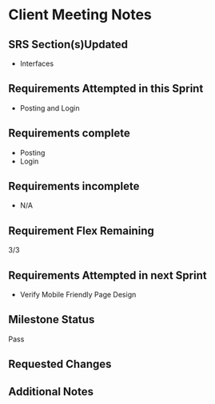 # Client Meeting Notes

## SRS Section(s)Updated

- Interfaces

## Requirements Attempted in this Sprint

- Posting and Login

## Requirements complete

- Posting
- Login

## Requirements incomplete

- N/A

## Requirement Flex Remaining

3/3

## Requirements Attempted in next Sprint

- Verify Mobile Friendly Page Design

## Milestone Status

Pass

## Requested Changes


## Additional Notes


